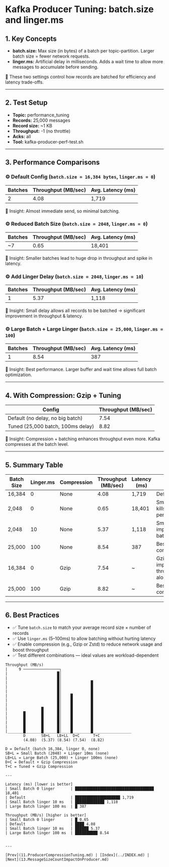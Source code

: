 # Kafka Producer Tuning: batch.size and linger.ms

## 1. Key Concepts
- **batch.size:** Max size (in bytes) of a batch per topic-partition. Larger batch size = fewer network requests.
- **linger.ms:** Artificial delay in milliseconds. Adds a wait time to allow more messages to accumulate before sending.

🔄 These two settings control how records are batched for efficiency and latency trade-offs.

---

## 2. Test Setup
- **Topic:** performance_tuning
- **Records:** 25,000 messages
- **Record size:** ~1 KB
- **Throughput:** -1 (no throttle)
- **Acks:** all
- **Tool:** kafka-producer-perf-test.sh

---

## 3. Performance Comparisons

### ⚙️ Default Config (`batch.size = 16,384 bytes`, `linger.ms = 0`)
| Batches | Throughput (MB/sec) | Avg. Latency (ms) |
|---------|---------------------|-------------------|
| 2       | 4.08                | 1,719             |

🧠 Insight: Almost immediate send, so minimal batching.

### ⚙️ Reduced Batch Size (`batch.size = 2048`, `linger.ms = 0`)
| Batches | Throughput (MB/sec) | Avg. Latency (ms) |
|---------|---------------------|-------------------|
| ~7      | 0.65                | 18,401            |

🧠 Insight: Smaller batches lead to huge drop in throughput and spike in latency.

### ⚙️ Add Linger Delay (`batch.size = 2048`, `linger.ms = 10`)
| Batches | Throughput (MB/sec) | Avg. Latency (ms) |
|---------|---------------------|-------------------|
| 1       | 5.37                | 1,118             |

🧠 Insight: Small delay allows all records to be batched → significant improvement in throughput & latency.

### ⚙️ Large Batch + Large Linger (`batch.size = 25,000`, `linger.ms = 100`)
| Batches | Throughput (MB/sec) | Avg. Latency (ms) |
|---------|---------------------|-------------------|
| 1       | 8.54                | 387               |

🧠 Insight: Best performance. Larger buffer and wait time allows full batch optimization.

---

## 4. With Compression: Gzip + Tuning
| Config                        | Throughput (MB/sec) |
|-------------------------------|---------------------|
| Default (no delay, no big batch) | 7.54                |
| Tuned (25,000 batch, 100ms delay) | 8.82                |

🧠 Insight: Compression + batching enhances throughput even more. Kafka compresses at the batch level.

---

## 5. Summary Table
| Batch Size | Linger.ms | Compression | Throughput (MB/sec) | Latency (ms) | Notes                      |
|------------|-----------|-------------|---------------------|--------------|----------------------------|
| 16,384     | 0         | None        | 4.08                | 1,719        | Default                    |
| 2,048      | 0         | None        | 0.65                | 18,401       | Small batch kills performance |
| 2,048      | 10        | None        | 5.37                | 1,118        | Small linger improves batching |
| 25,000     | 100       | None        | 8.54                | 387          | Best without compression    |
| 16,384     | 0         | Gzip        | 7.54                | ~            | Gzip improves throughput alone |
| 25,000     | 100       | Gzip        | 8.82                | ~            | Best with compression       |

---

## 6. Best Practices
- ✅ Tune `batch.size` to match your average record size × number of records
- ✅ Use `linger.ms` (5–100ms) to allow batching without hurting latency
- ✅ Enable compression (e.g., Gzip or Zstd) to reduce network usage and boost throughput
- ✅ Test different combinations — ideal values are workload-dependent

```
Throughput (MB/s)
|     9 ────────────────┐
|                      █│
|                      █│
|                      █│             █
|                      █│             █
|                      █│             █
|                      █│    █        █
|                      █│    █        █
|                      █│    █        █
|               █      █│    █        █
|       █       █      █│    █        █
|       █       █      █│    █        █
|       █       █      █│    █        █
|       █       █      █│    █        █
|_______█_______█______█│____█________█_________________  
        D       SB+L   LB+LL  D+C      T+C
        (4.08)  (5.37) (8.54) (7.54)  (8.82)
        
D = Default (batch 16,384, linger 0, none)  
SB+L = Small Batch (2048) + Linger 10ms (none)  
LB+LL = Large Batch (25,000) + Linger 100ms (none)  
D+C = Default + Gzip Compression  
T+C = Tuned + Gzip Compression  

---

Latency (ms) [lower is better]
| Small Batch 0 linger       | ███████████████████████████████████ 18,401
| Default                    | ████████████████████ 1,719
| Small Batch linger 10 ms   | █████████████ 1,118
| Large Batch linger 100 ms  | █ 387

Throughput (MB/s) [higher is better]
| Small Batch 0 linger       | █ 0.65
| Default                    | ████ 4.08
| Small Batch linger 10 ms   | ██████ 5.37
| Large Batch linger 100 ms  | ██████████ 8.54


---

[Prev](11.ProducerCompressionTuning.md) | [Index](../INDEX.md) | [Next](13.MessageSizeCountImpactOnProducer.md)

